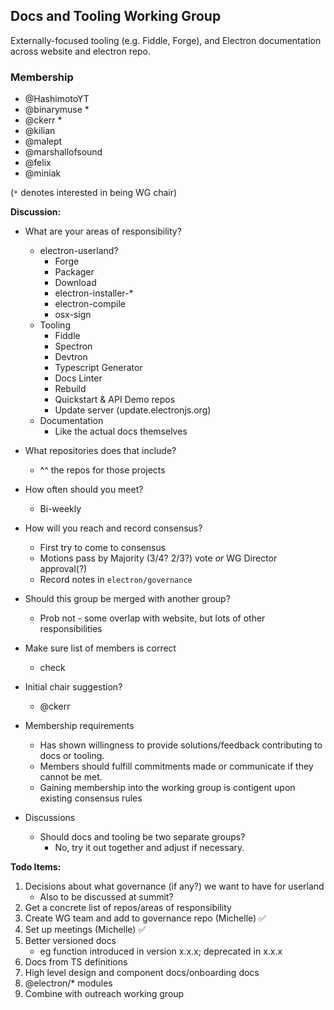 ## Docs and Tooling Working Group

Externally-focused tooling (e.g. Fiddle, Forge), and Electron documentation across website and electron repo.

### Membership

- @HashimotoYT
- @binarymuse *
- @ckerr *
- @kilian
- @malept
- @marshallofsound
- @felix
- @miniak

(`*` denotes interested in being WG chair)

**Discussion:**

- What are your areas of responsibility?
    * electron-userland?
        * Forge
        * Packager
        * Download
        * electron-installer-*
        * electron-compile
        * osx-sign
    * Tooling
        * Fiddle
        * Spectron
        * Devtron
        * Typescript Generator
        * Docs Linter
        * Rebuild
        * Quickstart & API Demo repos
        * Update server (update.electronjs.org)
    * Documentation
        * Like the actual docs themselves
- What repositories does that include?
    * ^^ the repos for those projects
- How often should you meet?
    * Bi-weekly
- How will you reach and record consensus?
    * First try to come to consensus
    * Motions pass by Majority (3/4? 2/3?) vote *or* WG Director approval(?)
    * Record notes in `electron/governance`
- Should this group be merged with another group?
    * Prob not - some overlap with website, but lots of other responsibilities
- Make sure list of members is correct
    * check
- Initial chair suggestion?
    * @ckerr 
- Membership requirements
    * Has shown willingness to provide solutions/feedback contributing to docs or tooling.
    * Members should fulfill commitments made or communicate if they cannot be met.
    * Gaining membership into the working group is contigent upon existing consensus rules

- Discussions
    - Should docs and tooling be two separate groups?
        - No, try it out together and adjust if necessary.

**Todo Items:**

1. Decisions about what governance (if any?) we want to have for userland
    * Also to be discussed at summit?
2. Get a concrete list of repos/areas of responsibility
3. Create WG team and add to governance repo (Michelle) :white_check_mark: 
4. Set up meetings (Michelle) :white_check_mark: 
5. Better versioned docs
    - eg function introduced in version x.x.x; deprecated in x.x.x
6. Docs from TS definitions
7. High level design and component docs/onboarding docs
8. @electron/* modules
9. Combine with outreach working group
